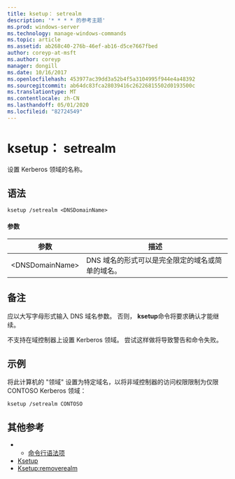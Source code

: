```yaml
---
title: ksetup： setrealm
description: '* * * * 的参考主题'
ms.prod: windows-server
ms.technology: manage-windows-commands
ms.topic: article
ms.assetid: ab268c40-276b-46ef-ab16-d5ce7667fbed
author: coreyp-at-msft
ms.author: coreyp
manager: dongill
ms.date: 10/16/2017
ms.openlocfilehash: 453977ac39dd3a52b4f5a3104995f944e4a48392
ms.sourcegitcommit: ab64dc83fca28039416c26226815502d0193500c
ms.translationtype: MT
ms.contentlocale: zh-CN
ms.lasthandoff: 05/01/2020
ms.locfileid: "82724549"
---
```

# <a name="ksetupsetrealm"></a>ksetup： setrealm



设置 Kerberos 领域的名称。

## <a name="syntax"></a>语法

```
ksetup /setrealm <DNSDomainName>
```

#### <a name="parameters"></a>参数

|参数|描述|
|---------|-----------|
|\<DNSDomainName>|DNS 域名的形式可以是完全限定的域名或简单的域名。|

## <a name="remarks"></a>备注

应以大写字母形式输入 DNS 域名参数。 否则， **ksetup**命令将要求确认才能继续。

不支持在域控制器上设置 Kerberos 领域。 尝试这样做将导致警告和命令失败。

## <a name="examples"></a>示例

将此计算机的 "领域" 设置为特定域名，以将非域控制器的访问权限限制为仅限 CONTOSO Kerberos 领域：
```
ksetup /setrealm CONTOSO
```

## <a name="additional-references"></a>其他参考

-   - [命令行语法项](command-line-syntax-key.md)
-   [Ksetup](ksetup.md)
-   [Ksetup:removerealm](ksetup-removerealm.md)